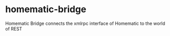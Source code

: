 # homematic-bridge
Homematic Bridge connects the xmlrpc interface of Homematic to the world of REST
